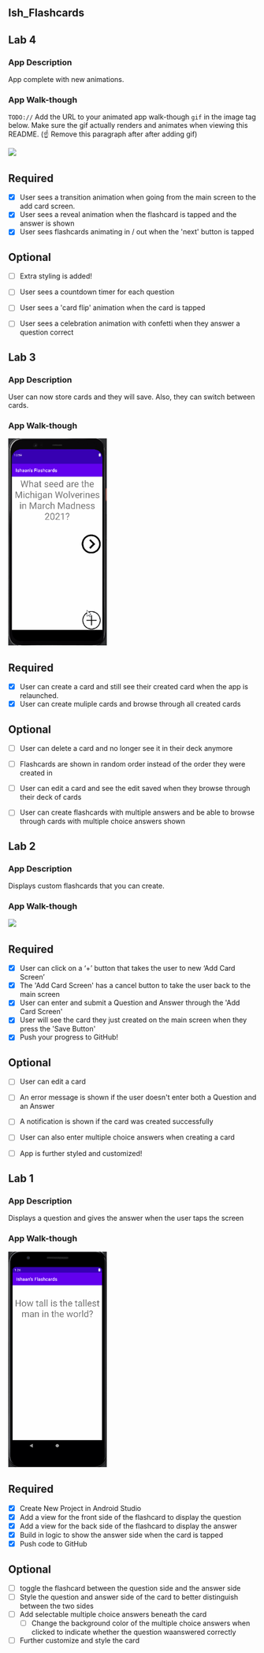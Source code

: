 ## Ish_Flashcards

## Lab 4

### App Description
  App complete with new animations.

### App Walk-though
`TODO://` Add the URL to your animated app walk-though `gif` in the image tag below. Make sure the gif actually renders and animates when viewing this README. (☝️ Remove this paragraph after after adding gif)

<img src="YOUR_GIF_URL_HERE" width=200><br>

## Required
- [X] User sees a transition animation when going from the main screen to the add card screen.
- [X] User sees a reveal animation when the flashcard is tapped and the answer is shown
- [X] User sees flashcards animating in / out when the 'next' button is tapped

## Optional
- [ ] Extra styling is added!
- [ ] User sees a countdown timer for each question
- [ ] User sees a 'card flip' animation when the card is tapped
- [ ] User sees a celebration animation with confetti when they answer a question correct


## Lab 3

### App Description
User can now store cards and they will save. Also, they can switch between cards.

### App Walk-though

<img src="https://github.com/ishaans823/Ish_Flashcards/raw/master/lab3.gif" width=200><br>

## Required
- [X] User can create a card and still see their created card when the app is relaunched.
- [X] User can create muliple cards and browse through all created cards

## Optional
- [ ] User can delete a card and no longer see it in their deck anymore
- [ ] Flashcards are shown in random order instead of the order they were created in
- [ ] User can edit a card and see the edit saved when they browse through their deck of cards
- [ ] User can create flashcards with multiple answers and be able to browse through cards with multiple choice answers shown


## Lab 2

### App Description
Displays custom flashcards that you can create.


### App Walk-though


<img src="https://user-images.githubusercontent.com/73730967/111057889-ab3fb680-8458-11eb-99a3-539ce679c54a.gif" width=200><br>

## Required
- [x] User can click on a ‘+’ button that takes the user to new ‘Add Card Screen’
- [x] The 'Add Card Screen' has a cancel button to take the user back to the main screen
- [x] User can enter and submit a Question and Answer through the 'Add Card Screen'
- [x] User will see the card they just created on the main screen when they press the 'Save Button'
- [x] Push your progress to GitHub!

## Optional
- [ ] User can edit a card
- [ ] An error message is shown if the user doesn't enter both a Question and an Answer
- [ ] A notification is shown if the card was created successfully
- [ ] User can also enter multiple choice answers when creating a card
- [ ] App is further styled and customized!


## Lab 1

### App Description
Displays a question and gives the answer when the user taps the screen

### App Walk-though

<img src="https://github.com/ishaans823/Ish_Flashcards/raw/master/lab1.gif" width=200><br>


## Required
- [x] Create New Project in Android Studio
- [x] Add a view for the front side of the flashcard to display the question
- [x] Add a view for the back side of the flashcard to display the answer
- [x] Build in logic to show the answer side when the card is tapped
- [x] Push code to GitHub
## Optional
- [ ] toggle the flashcard between the question side and the answer side
- [ ] Style the question and answer side of the card to better distinguish between the two sides
- [ ] Add selectable multiple choice answers beneath the card
   - [ ] Change the background color of the multiple choice answers when clicked to indicate whether the question waanswered correctly
- [ ] Further customize and style the card
